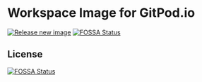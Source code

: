 # Workspace Image for GitPod.io
[![Release new image](https://github.com/serhioli/gitpod-workspace/actions/workflows/release.yml/badge.svg?branch=main&event=schedule)](https://github.com/serhioli/gitpod-workspace/actions/workflows/release.yml)
[![FOSSA Status](https://app.fossa.com/api/projects/git%2Bgithub.com%2Faccuracode%2Fgitpod-workspace.svg?type=shield)](https://app.fossa.com/projects/git%2Bgithub.com%2Faccuracode%2Fgitpod-workspace?ref=badge_shield)


## License
[![FOSSA Status](https://app.fossa.com/api/projects/git%2Bgithub.com%2Faccuracode%2Fgitpod-workspace.svg?type=large)](https://app.fossa.com/projects/git%2Bgithub.com%2Faccuracode%2Fgitpod-workspace?ref=badge_large)
